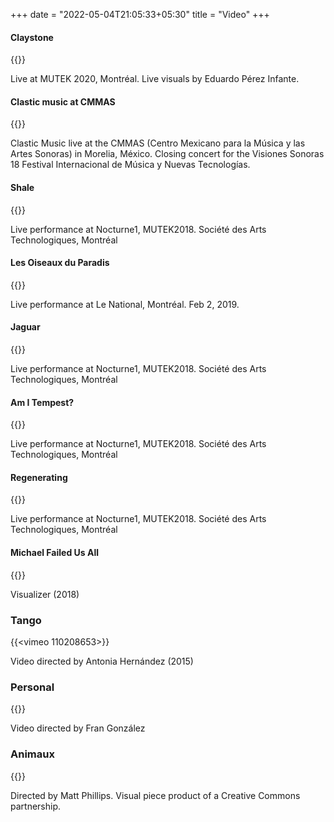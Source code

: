 +++
date = "2022-05-04T21:05:33+05:30"
title = "Video"
+++

#### Claystone
{{<youtube Kib8Bk2nPEA>}}
<div class="text-caption">Live at MUTEK 2020, Montréal. Live visuals by Eduardo Pérez Infante.</div>
<div class="text-caption"></div>

#### Clastic music at CMMAS
{{<youtube-custom id="4B16d8Rmm6s" yt_start="679" autoplay="false" width="200px" height="200px" color="white" modestbranding="1" class="vertical-video">}}
<div class="text-caption">Clastic Music live at the CMMAS (Centro Mexicano para la Música y las Artes Sonoras) in Morelia, México. Closing concert for the Visiones Sonoras 18 Festival Internacional de Música y Nuevas Tecnologías.</div>

#### Shale
{{<youtube _om0tyTA6wQ>}} 
<div class="text-caption">Live performance at Nocturne1, MUTEK2018. Société des Arts Technologiques, Montréal</div>
 
#### Les Oiseaux du Paradis

{{<youtube E-USSIWI33c>}} 
<div class="text-caption">Live performance at Le National, Montréal. Feb 2, 2019.</div>
 
#### Jaguar

{{<youtube JWpK6QFcM3w>}} 
<div class="text-caption">Live performance at Nocturne1, MUTEK2018. Société des Arts Technologiques, Montréal</div>
 

#### Am I Tempest?

{{<youtube RZJYZezZWR4>}}     
<div class="text-caption">Live performance at Nocturne1, MUTEK2018. Société des Arts Technologiques, Montréal </div>
 


#### Regenerating

{{<youtube C8QY2I0qY7A>}}
<div class="text-caption">Live performance at Nocturne1, MUTEK2018. Société des Arts Technologiques, Montréal</div>
<div class="text-caption"></div> 


#### Michael Failed Us All
{{<youtube spwIaVc7zis>}}  
<div class="text-caption">Visualizer (2018)</div> 
 

### Tango
{{<vimeo 110208653>}}
<div class="text-caption">Video directed by Antonia Hernández (2015)</div> 
 
### Personal
{{<youtube x12gVS4NocE>}}    
<div class="text-caption">Video directed by Fran González</div> 
 

### Animaux

{{<youtube MCn7LgH2j1k>}}    
<div class="text-caption">Directed by Matt Phillips. Visual piece product of a Creative Commons partnership.</div> 
 



